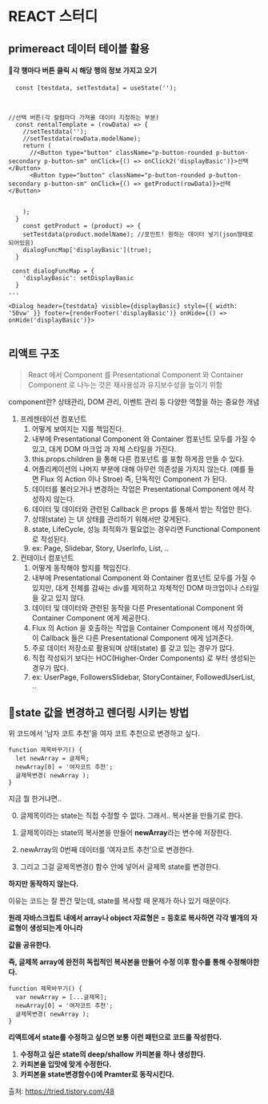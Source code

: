 # REACT 스터디

## primereact 데이터 테이블 활용

#### 🍕각 행마다 버튼 클릭 시 해당 행의 정보 가지고 오기

```react
  const [testdata, setTestdata] = useState(''); 



//선택 버튼(각 칼럼마다 가져올 데이터 지정하는 부분)
  const rentalTemplate = (rowData) => {
    //setTestdata('');
    //setTestdata(rowData.modelName);
    return (
      //<Button type="button" className="p-button-rounded p-button-secondary p-button-sm" onClick={() => onClick2('displayBasic')}>선택</Button>
      <Button type="button" className="p-button-rounded p-button-secondary p-button-sm" onClick={() => getProduct(rowData)}>선택</Button>

      
    );
  }
    const getProduct = (product) => {
    setTestdata(product.modelName); //포인트! 원하는 데이터 넣기(json형태로 되어있음)
    dialogFuncMap['displayBasic'](true);
  }
    
 const dialogFuncMap = {
    'displayBasic': setDisplayBasic
  }
...

<Dialog header={testdata} visible={displayBasic} style={{ width: '50vw' }} footer={renderFooter('displayBasic')} onHide={() => onHide('displayBasic')}>
  
```

## 리액트 구조

> React 에서 Component 를 Presentational Component 와 Container Component 로 나누는 것은 재사용성과 유지보수성을 높이기 위함

component란? 상태관리, DOM 관리, 이벤트 관리 등 다양한 역할을 하는 중요한 개념

1. 프레젠테이션 컴포넌트
   1. 어떻게 보여지는 지를 책임진다.
   2. 내부에 Presentational Component 와 Container 컴포넌트 모두를 가질 수 있고, 대게 DOM 마크업 과 자체 스타일을 가진다.
   3. this.props.children 을 통해 다른 컴포넌트 를 포함 하게끔 만들 수 있다.
   4. 어플리케이션의 나머지 부분에 대해 아무런 의존성을 가지지 않는다. (예를 들면 Flux 의 Action 이나 Stroe) 즉, 단독적인 Component 가 된다.
   5. 데이터를 불러오거나 변경하는 작업은 Presentational Component 에서 작성하지 않는다.
   6. 데이터 및 데이터와 관련된 Callback 은 props 를 통해서 받는 작업만 한다.
   7. 상태(state) 는 UI 상태를 관리하기 위해서만 갖게된다.
   8. state, LifeCycle, 성능 최적화가 필요없는 경우라면 Functional Component 로 작성된다.
   9. ex: Page, Slidebar, Story, UserInfo, List, ..
2. 컨테이너 컴포넌트
   1. 어떻게 동작해야 할지를 책임진다.
   2. 내부에 Presentational Component 와 Container 컴포넌트 모두를 가질 수 있지만, 대게 전체를 감싸는 div를 제외하고 자체적인 DOM 마크업이나 스타일을 갖고 있지 않다.
   3. 데이터 및 데이터와 관련된 동작을 다른 Presentational Component 와 Container Component 에게 제공한다.
   4. Flux 의 Action 을 호출하는 작업을 Container Component 에서 작성하며, 이 Callback 들은 다른 Presentational Component 에게 넘겨준다.
   5. 주로 데이터 저장소로 활용되며 상태(state) 를 갖고 있는 경우가 많다.
   6. 직접 작성되기 보다는 HOC(Higher-Order Components) 로 부터 생성되는 경우가 많다.
   7. ex: UserPage, FollowersSlidebar, StoryContainer, FollowedUserList, ..



## 🎈state 값을 변경하고 렌더링 시키는 방법

위 코드에서 '남자 코트 추천'을 여자 코트 추천으로 변경하고 싶다.

```
function 제목바꾸기() {
  let newArray = 글제목;
  newArray[0] = '여자코트 추천';
  글제목변경( newArray );
}
```

 

지금 뭘 한거냐면..

0. 글제목이라는 state는 직접 수정할 수 없다. 그래서.. 복사본을 만들기로 한다. 

1. 글제목이라는 state의 복사본을 만들어 **newArray**라는 변수에 저장한다. 

2. newArray의 0번째 데이터를 ‘여자코트 추천’으로 변경한다.

3. 그리고 그걸 글제목변경() 함수 안에 넣어서 글제목 state를 변경한다. 

 

**하지만 동작하지 않는다.** 

이유는 코드는 잘 짠건 맞는데, state를 복사할 때 문제가 하나 있기 때문이다. 

 

**원래 자바스크립트 내에서 array나 object 자료형은 = 등호로 복사하면 각각 별개의 자료형이 생성되는게 아니라**

**값을 공유한다.**

 

**즉, 글제목 array에 완전히 독립적인 복사본을 만들어 수정 이후 함수를 통해 수정해야한다.**

```
function 제목바꾸기() {
  var newArray = [...글제목];
  newArray[0] = '여자코트 추천';
  글제목변경( newArray );
}
```

**리액트에서 state를 수정하고 싶으면 보통 이런 패턴으로 코드를 작성한다.**

1. **수정하고 싶은 state의 deep/shallow 카피본을 하나 생성한다.** 
2. **카피본을 입맛에 맞게 수정한다.** 
3. **카피본을 state변경함수()에 Pramter로 동작시킨다.** 

출처: https://tried.tistory.com/48

